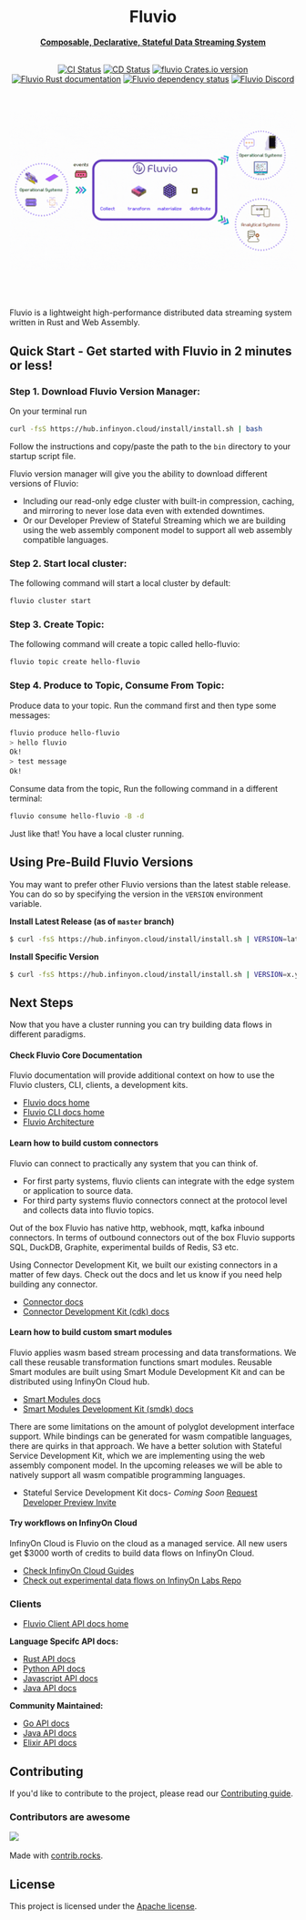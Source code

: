 <div align="center">
  <h1>Fluvio</h1>
  <a href="https://fluvio.io" target="_blank">
    <strong>Composable, Declarative, Stateful Data Streaming System</strong>
  </a>
  <br>
  <br>

[![CI Status](https://github.com/infinyon/fluvio/workflows/CI/badge.svg?branch=staging)](https://github.com/infinyon/fluvio/actions/workflows/ci.yml)
  [![CD Status](https://github.com/infinyon/fluvio/workflows/CD_Dev/badge.svg)](https://github.com/infinyon/fluvio/actions/workflows/cd_dev.yaml)
  [![fluvio Crates.io version](https://img.shields.io/crates/v/fluvio?style=flat)](https://crates.io/crates/fluvio)
  [![Fluvio Rust documentation](https://docs.rs/fluvio/badge.svg)](https://docs.rs/fluvio)
  [![Fluvio dependency status](https://deps.rs/repo/github/infinyon/fluvio/status.svg)](https://deps.rs/repo/github/infinyon/fluvio)
  [![Fluvio Discord](https://img.shields.io/discord/695712741381636168.svg?logo=discord&style=flat)](https://discordapp.com/invite/bBG2dTz)

  <br>

  [![An animated visual of fluvio distributed streaming runtime](.github/assets/fluvio-event-streaming.gif)](https://fluvio.io)

  <br>
  <br>
</div>

Fluvio is a lightweight high-performance distributed data streaming system written in Rust and Web Assembly.

## Quick Start - Get started with Fluvio in 2 minutes or less!

### Step 1. Download Fluvio Version Manager:

On your terminal run

```bash
curl -fsS https://hub.infinyon.cloud/install/install.sh | bash
```

Follow the instructions and copy/paste the path to the `bin` directory to your startup script file.

Fluvio version manager will give you the ability to download different versions of Fluvio:
- Including our read-only edge cluster with built-in compression, caching, and mirroring to never lose data even with extended downtimes.
- Or our Developer Preview of Stateful Streaming which we are building using the web assembly component model to support all web assembly compatible languages.

### Step 2. Start local cluster:

The following command will start a local cluster by default:

```bash
fluvio cluster start
```

### Step 3. Create Topic:

The following command will create a topic called hello-fluvio:

```bash
fluvio topic create hello-fluvio
```

### Step 4. Produce to Topic, Consume From Topic:

Produce data to your topic. Run the command first and then type some messages:

```bash
fluvio produce hello-fluvio
> hello fluvio
Ok!
> test message
Ok!
```

Consume data from the topic, Run the following command in a different terminal:

```bash
fluvio consume hello-fluvio -B -d
```

Just like that! You have a local cluster running.

## Using Pre-Build Fluvio Versions

You may want to prefer other Fluvio versions than the latest stable release. You can do so by specifying the version in the `VERSION` environment variable.

**Install Latest Release (as of `master` branch)**

```bash
$ curl -fsS https://hub.infinyon.cloud/install/install.sh | VERSION=latest bash
```

**Install Specific Version**

```bash
$ curl -fsS https://hub.infinyon.cloud/install/install.sh | VERSION=x.y.z bash
```

## Next Steps
Now that you have a cluster running you can try building data flows in different paradigms.

#### Check Fluvio Core Documentation
Fluvio documentation will provide additional context on how to use the Fluvio clusters, CLI, clients, a development kits.
- [Fluvio docs home](https://www.fluvio.io)
- [Fluvio CLI docs home](https://www.fluvio.io/docs/fluvio/cli/overview)
- [Fluvio Architecture](https://www.fluvio.io/docs/fluvio/concepts/architecture/overview)

#### Learn how to build custom connectors
Fluvio can connect to practically any system that you can think of.
- For first party systems, fluvio clients can integrate with the edge system or application to source data.
- For third party systems fluvio connectors connect at the protocol level and collects data into fluvio topics.

Out of the box Fluvio has native http, webhook, mqtt, kafka inbound connectors. In terms of outbound connectors out of the box Fluvio supports SQL, DuckDB, Graphite, experimental builds of Redis, S3 etc.

Using Connector Development Kit, we built our existing connectors in a matter of few days. Check out the docs and let us know if you need help building any connector.
- [Connector docs](https://www.fluvio.io/docs/connectors/overview)
- [Connector Development Kit (cdk) docs](https://www.fluvio.io/docs/connectors/cdk)

#### Learn how to build custom smart modules
Fluvio applies wasm based stream processing and data transformations. We call these reusable transformation functions smart modules. Reusable Smart modules are built using Smart Module Development Kit and can be distributed using InfinyOn Cloud hub.

- [Smart Modules docs](https://www.fluvio.io/docs/smartmodules/overview)
- [Smart Modules Development Kit (smdk) docs](https://www.fluvio.io/docs/smartmodules/smdk)

There are some limitations on the amount of polyglot development interface support. While bindings can be generated for wasm compatible languages, there are quirks in that approach. We have a better solution with Stateful Service Development Kit, which we are implementing using the web assembly component model. In the upcoming releases we will be able to natively support all wasm compatible programming languages.

- Stateful Service Development Kit docs- *Coming Soon* [Request Developer Preview Invite](https://infinyon.com/request/ss-early-access/)

#### Try workflows on InfinyOn Cloud
InfinyOn Cloud is Fluvio on the cloud as a managed service. All new users get $3000 worth of credits to build data flows on InfinyOn Cloud.
- [Check InfinyOn Cloud Guides](https://infinyon.com/docs/guides/)
- [Check out experimental data flows on InfinyOn Labs Repo](https://github.com/infinyon/labs-projects)

### Clients
- [Fluvio Client API docs home](https://www.fluvio.io/docs/fluvio/apis/overview)

**Language Specifc API docs:**
- [Rust API docs](https://docs.rs/fluvio/latest/fluvio/)
- [Python API docs](https://infinyon.github.io/fluvio-client-python/fluvio.html)
- [Javascript API docs](https://infinyon.github.io/fluvio-client-node/)
- [Java API docs](https://infinyon.github.io/fluvio-client-java/com/infinyon/fluvio/package-summary.html)

**Community Maintained:**
- [Go API docs](https://github.com/avinassh/fluvio-go)
- [Java API docs](https://github.com/infinyon/fluvio-client-java)
- [Elixir API docs](https://github.com/viniarck/fluvio-ex)

## Contributing

If you'd like to contribute to the project, please read our
[Contributing guide](CONTRIBUTING.md).

### Contributors are awesome
<a href="https://github.com/infinyon/fluvio/graphs/contributors">
  <img src="https://contrib.rocks/image?repo=infinyon/fluvio" />
</a>

Made with [contrib.rocks](https://contrib.rocks).

## License

This project is licensed under the [Apache license](LICENSE).
